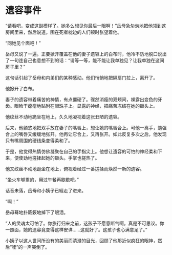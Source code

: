# 遗容事件

“请看吧，变成这副模样了。她多么想见你最后一眼啊！”岳母急匆匆地把他领到这房间里来，然后说道。围在死者枕边的人们顿时张望着他。 

“同她见个面吧！” 

岳母又说了一遍。正要掀开覆盖在他的妻子遗容上的白布时，他冷不防地脱口说出了一句连自己也意想不到的话：“请等一等，能不能让我单独见？让我单独在这间房子里？” 

这句话引起了岳母和内弟们的某种感动。他们悄悄地把隔扇门拉上，离开了。 

他掀开了白布。 

妻子的遗容带着痛苦的神情，有点僵硬了。骤然消瘦的双颊间，裸露出变色的牙齿。眼睑干瘪瘪地贴附在眼珠子上。显露的神经，把痛苦冻结在她的额头上。 

他纹丝不动地跪坐在地上，久久地凝视着这张丑陋的遗容。 

后来，他颤悠地把双手放在妻子的嘴唇上，想让她的嘴唇合上。可他一离手，勉强合上的嘴唇又缓缓地张开。他再让它合上，又再张开。如此反复多次之后，他发现只有嘴周围的硬线条变得柔和了。 

于是，他觉得热情仿佛凝聚在自己的手指尖上。他想让遗容的可怕的神经柔和下来，便使劲地搓揉起她的额头。手掌也搓热了。 

他又纹丝不动地跪坐在地上，俯视着经过一番搓揉而焕然一新的遗容。 

“坐火车够累的，用过午餐再歇歇吧。” 

话音未落，岳母和小姨子已經走了进来。 

“啊！” 

岳母蓦地扑簌簌地掉下了眼泪。 

“人的灵魂太可怕了。你旅行归来之前，这孩子不愿意断气啊。真是不可思议。你一照面，她的遗容竟变得这样安详……这就好了。这孩子也心满意足了。” 

小姨子以这人世间所没有的美丽而清澄的目光，回顾了他那近似疯狂的眼神，然后“哇”的一声哭倒了。